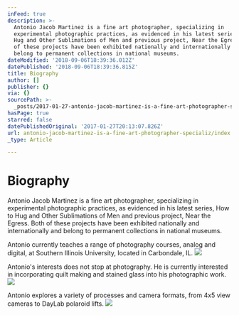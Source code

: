 ```yaml
---
inFeed: true
description: >-
  Antonio Jacob Martinez is a fine art photographer, specializing in
  experimental photographic practices, as evidenced in his latest series, How to
  Hug and Other Sublimations of Men and previous project, Near the Egress. Both
  of these projects have been exhibited nationally and internationally and
  belong to permanent collections in national museums.
dateModified: '2018-09-06T18:39:36.012Z'
datePublished: '2018-09-06T18:39:36.815Z'
title: Biography
author: []
publisher: {}
via: {}
sourcePath: >-
  _posts/2017-01-27-antonio-jacob-martinez-is-a-fine-art-photographer-specializ.md
hasPage: true
starred: false
datePublishedOriginal: '2017-01-27T20:13:07.826Z'
url: antonio-jacob-martinez-is-a-fine-art-photographer-specializ/index.html
_type: Article

---
```

# **Biography**

Antonio Jacob Martinez is a fine art photographer, specializing in experimental photographic practices, as evidenced in his latest series, How to Hug and Other Sublimations of Men and previous project, Near the Egress. Both of these projects have been exhibited nationally and internationally and belong to permanent collections in national museums.

Antonio currently teaches a range of photography courses, analog and digital, at Southern Illinois University, located in Carbondale, IL.
![](https://the-grid-user-content.s3-us-west-2.amazonaws.com/1eb80278-619c-40fd-b2f6-e8d8bd4a846b.jpg)

Antonio's interests does not stop at photography. He is currently interested in incorporating quilt making and stained glass into his photographic work. ![](https://the-grid-user-content.s3-us-west-2.amazonaws.com/98e20abc-9549-4afa-99b7-6dc47570e648.jpg)

Antonio explores a variety of processes and camera formats, from 4x5 view cameras to DayLab polaroid lifts.
![](https://the-grid-user-content.s3-us-west-2.amazonaws.com/d318be89-c3ea-447c-9d3c-5865abc272b2.jpg)